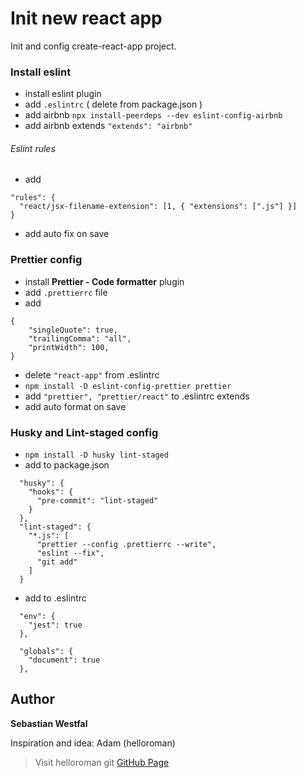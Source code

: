 # Init new react app

Init and config create-react-app project.

### Install eslint

- install eslint plugin
- add `.eslintrc` ( delete from package.json )
- add airbnb `npx install-peerdeps --dev eslint-config-airbnb`
- add airbnb extends `"extends": "airbnb"`

###### Eslint rules

- add

```
"rules": {
  "react/jsx-filename-extension": [1, { "extensions": [".js"] }]
}
```

- add auto fix on save

### Prettier config

- install **Prettier - Code formatter** plugin
- add `.prettierrc` file
- add

```
{
    "singleQuote": true,
    "trailingComma": "all",
    "printWidth": 100,
}
```

- delete `"react-app"` from .eslintrc
- `npm install -D eslint-config-prettier prettier`
- add `"prettier", "prettier/react"` to .eslintrc extends
- add auto format on save

### Husky and Lint-staged config

- `npm install -D husky lint-staged`
- add to package.json

```
  "husky": {
    "hooks": {
      "pre-commit": "lint-staged"
    }
  },
  "lint-staged": {
    "*.js": [
      "prettier --config .prettierrc --write",
      "eslint --fix",
      "git add"
    ]
  }
```

- add to .eslintrc

```
  "env": {
    "jest": true
  },

  "globals": {
    "document": true
  },
```

## Author

**Sebastian Westfal**

Inspiration and idea: Adam (helloroman)

> Visit helloroman git [GitHub Page](https://github.com/helloroman)
